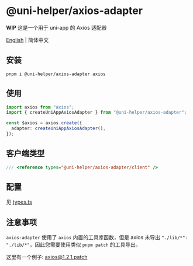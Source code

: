 # @uni-helper/axios-adapter

**WIP** 这是一个用于 uni-app 的 Axios 适配器

[English](./README.md) | 简体中文

## 安装

```
pnpm i @uni-helper/axios-adapter axios
```

## 使用

```ts
import axios from "axios";
import { createUniAppAxiosAdapter } from "@uni-helper/axios-adapter";

const $axios = axios.create({
  adapter: createUniAppAxiosAdapter(),
});
```

## 客户端类型

```ts
/// <reference types="@uni-helper/axios-adapter/client" />
```

## 配置

见 [types.ts](./src/types.ts)


## 注意事项

`axios-adapter` 使用了 `axios` 内置的工具库函数，但是 axios 未导出 `"./lib/*": "./lib/*"`，因此您需要使用类似 `pnpm patch` 的工具导出。

这里有一个例子: [axios@1.2.1.patch](./patches/axios%401.2.1.patch)
